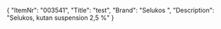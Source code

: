 {
  "ItemNr": "003541",
  "Title": "test",
  "Brand": "Selukos ",
  "Description": "Selukos, kutan suspension 2,5 %"
}